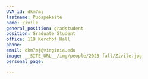 ```yaml
---
UVA_id: dkm7mj
lastname: Puospekaite
name: Zivile
general_position: gradstudent
position: Graduate Student
office: 119 Kerchof Hall
phone: 
email: dkm7mj@virginia.edu
image: __SITE_URL__/img/people/2023-fall/Zivile.jpg 
personal_page:

---
```

